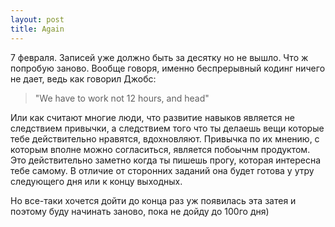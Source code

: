 ```yaml
---
layout: post
title: Again
---
```


7 февраля. Записей уже должно быть за десятку но не вышло. Что ж попробую заново. Вообще говоря, именно беспрерывный кодинг ничего не дает, ведь как говорил Джобс:

>"We have to work not 12 hours, and head"

Или как считают многие люди, что развитие навыков является не следствием привычки, а следствием того что ты делаешь вещи которые тебе действительно нравятся, вдохновляют. Привычка по их мнению, с которым вполне можно согласиться, является побоычнм продуктом. Это действительно заметно когда ты пишешь прогу, которая интересна тебе самому. В отличие от сторонних заданий она будет готова у утру следующего дня или к концу выходных. 

Но все-таки хочется дойти до конца раз уж появилась эта затея и поэтому буду начинать заново, пока не дойду до 100го дня)

 
